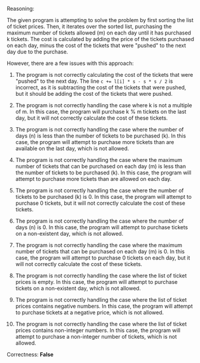 Reasoning:

The given program is attempting to solve the problem by first sorting the list of ticket prices. Then, it iterates over the sorted list, purchasing the maximum number of tickets allowed (m) on each day until it has purchased k tickets. The cost is calculated by adding the price of the tickets purchased on each day, minus the cost of the tickets that were "pushed" to the next day due to the purchase.

However, there are a few issues with this approach:

1. The program is not correctly calculating the cost of the tickets that were "pushed" to the next day. The line `c += l[i] * s - s * s / 2` is incorrect, as it is subtracting the cost of the tickets that were pushed, but it should be adding the cost of the tickets that were pushed.

2. The program is not correctly handling the case where k is not a multiple of m. In this case, the program will purchase k % m tickets on the last day, but it will not correctly calculate the cost of these tickets.

3. The program is not correctly handling the case where the number of days (n) is less than the number of tickets to be purchased (k). In this case, the program will attempt to purchase more tickets than are available on the last day, which is not allowed.

4. The program is not correctly handling the case where the maximum number of tickets that can be purchased on each day (m) is less than the number of tickets to be purchased (k). In this case, the program will attempt to purchase more tickets than are allowed on each day.

5. The program is not correctly handling the case where the number of tickets to be purchased (k) is 0. In this case, the program will attempt to purchase 0 tickets, but it will not correctly calculate the cost of these tickets.

6. The program is not correctly handling the case where the number of days (n) is 0. In this case, the program will attempt to purchase tickets on a non-existent day, which is not allowed.

7. The program is not correctly handling the case where the maximum number of tickets that can be purchased on each day (m) is 0. In this case, the program will attempt to purchase 0 tickets on each day, but it will not correctly calculate the cost of these tickets.

8. The program is not correctly handling the case where the list of ticket prices is empty. In this case, the program will attempt to purchase tickets on a non-existent day, which is not allowed.

9. The program is not correctly handling the case where the list of ticket prices contains negative numbers. In this case, the program will attempt to purchase tickets at a negative price, which is not allowed.

10. The program is not correctly handling the case where the list of ticket prices contains non-integer numbers. In this case, the program will attempt to purchase a non-integer number of tickets, which is not allowed.

Correctness: **False**
